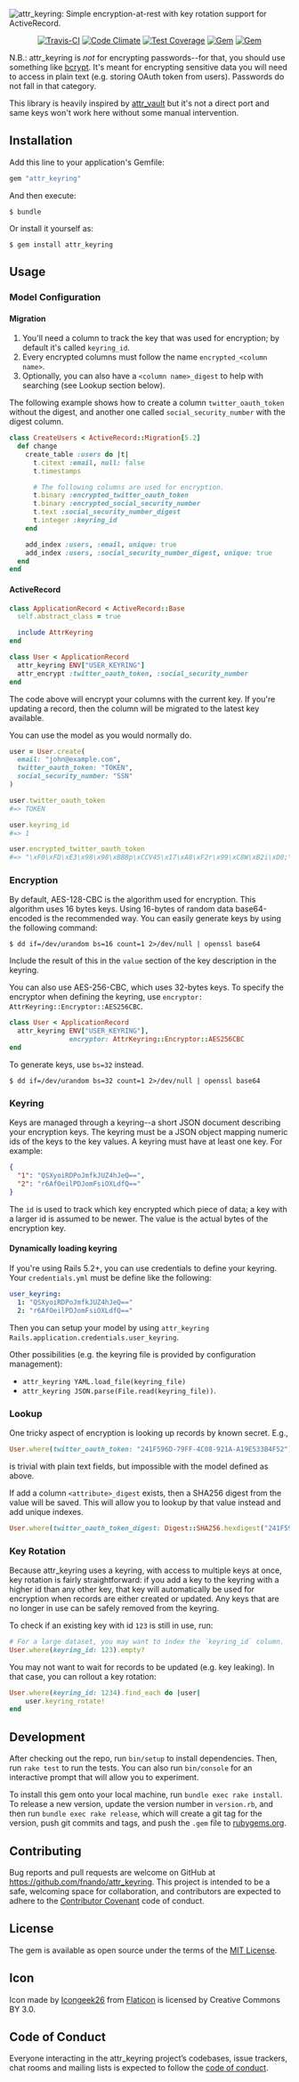 ![attr_keyring: Simple encryption-at-rest with key rotation support for ActiveRecord.](https://raw.githubusercontent.com/fnando/attr_keyring/master/attr_keyring.png)

<p align="center">
  <a href="https://travis-ci.org/fnando/attr_keyring"><img src="https://travis-ci.org/fnando/attr_keyring.svg" alt="Travis-CI"></a>
  <a href="https://codeclimate.com/github/fnando/attr_keyring"><img src="https://codeclimate.com/github/fnando/attr_keyring/badges/gpa.svg" alt="Code Climate"></a>
  <a href="https://codeclimate.com/github/fnando/attr_keyring/coverage"><img src="https://codeclimate.com/github/fnando/attr_keyring/badges/coverage.svg" alt="Test Coverage"></a>
  <a href="https://rubygems.org/gems/attr_keyring"><img src="https://img.shields.io/gem/v/attr_keyring.svg" alt="Gem"></a>
  <a href="https://rubygems.org/gems/attr_keyring"><img src="https://img.shields.io/gem/dt/attr_keyring.svg" alt="Gem"></a>
</p>

N.B.: attr_keyring is *not* for encrypting passwords--for that, you should use something like [bcrypt](https://github.com/codahale/bcrypt-ruby). It's meant for encrypting sensitive data you will need to access in plain text (e.g. storing OAuth token from users). Passwords do not fall in that category.

This library is heavily inspired by [attr_vault](https://github.com/uhoh-itsmaciek/attr_vault) but it's not a direct port and same keys won't work here without some manual intervention.

## Installation

Add this line to your application's Gemfile:

```ruby
gem "attr_keyring"
```

And then execute:

    $ bundle

Or install it yourself as:

    $ gem install attr_keyring

## Usage

### Model Configuration

#### Migration

1. You'll need a column to track the key that was used for encryption; by default it's called `keyring_id`.
2. Every encrypted columns must follow the name `encrypted_<column name>`.
3. Optionally, you can also have a `<column name>_digest` to help with searching (see Lookup section below).

The following example shows how to create a column `twitter_oauth_token` without the digest, and another one called `social_security_number` with the digest column.

```ruby
class CreateUsers < ActiveRecord::Migration[5.2]
  def change
    create_table :users do |t|
      t.citext :email, null: false
      t.timestamps

      # The following columns are used for encryption.
      t.binary :encrypted_twitter_oauth_token
      t.binary :encrypted_social_security_number
      t.text :social_security_number_digest
      t.integer :keyring_id
    end

    add_index :users, :email, unique: true
    add_index :users, :social_security_number_digest, unique: true
  end
end
```

#### ActiveRecord

```ruby
class ApplicationRecord < ActiveRecord::Base
  self.abstract_class = true

  include AttrKeyring
end

class User < ApplicationRecord
  attr_keyring ENV["USER_KEYRING"]
  attr_encrypt :twitter_oauth_token, :social_security_number
end
```

The code above will encrypt your columns with the current key. If you're updating a record, then the column will be migrated to the latest key available.

You can use the model as you would normally do.

```ruby
user = User.create(
  email: "john@example.com",
  twitter_oauth_token: "TOKEN",
  social_security_number: "SSN"
)

user.twitter_oauth_token
#=> TOKEN

user.keyring_id
#=> 1

user.encrypted_twitter_oauth_token
#=> "\xF0\xFD\xE3\x98\x98\xBBBp\xCCV45\x17\xA8\xF2r\x99\xC8W\xB2i\xD0;\xC2>7[\xF0R\xAC\x00s\x8F\x82QW{\x0F\x01\x88\x86\x03w\x0E\xCBJ\xC6q"
```

### Encryption

By default, AES-128-CBC is the algorithm used for encryption. This algorithm uses 16 bytes keys. Using 16-bytes of random data base64-encoded is the recommended way. You can easily generate keys by using the following command:

```console
$ dd if=/dev/urandom bs=16 count=1 2>/dev/null | openssl base64
```

Include the result of this in the `value` section of the key description in the keyring.

You can also use AES-256-CBC, which uses 32-bytes keys. To specify the encryptor when defining the keyring, use `encryptor: AttrKeyring::Encryptor::AES256CBC`.

```ruby
class User < ApplicationRecord
  attr_keyring ENV["USER_KEYRING"],
               encryptor: AttrKeyring::Encryptor::AES256CBC
end
```

To generate keys, use `bs=32` instead.

```console
$ dd if=/dev/urandom bs=32 count=1 2>/dev/null | openssl base64
```

### Keyring

Keys are managed through a keyring--a short JSON document describing your encryption keys. The keyring must be a JSON object mapping numeric ids of the keys to the key values. A keyring must have at least one key. For example:

```json
{
  "1": "QSXyoiRDPoJmfkJUZ4hJeQ==",
  "2": "r6AfOeilPDJomFsiOXLdfQ=="
}
```

The `id` is used to track which key encrypted which piece of data; a key with a larger id is assumed to be newer. The value is the actual bytes of the encryption key.

#### Dynamically loading keyring

If you're using Rails 5.2+, you can use credentials to define your keyring. Your `credentials.yml` must be define like the following:

```yaml
user_keyring:
  1: "QSXyoiRDPoJmfkJUZ4hJeQ=="
  2: "r6AfOeilPDJomFsiOXLdfQ=="
```

Then you can setup your model by using `attr_keyring Rails.application.credentials.user_keyring`.

Other possibilities (e.g. the keyring file is provided by configuration management):

- `attr_keyring YAML.load_file(keyring_file)`
- `attr_keyring JSON.parse(File.read(keyring_file))`.

### Lookup

One tricky aspect of encryption is looking up records by known secret. E.g.,

```ruby
User.where(twitter_oauth_token: "241F596D-79FF-4C08-921A-A19E533B4F52")
```

is trivial with plain text fields, but impossible with the model defined as above.

If add a column `<attribute>_digest` exists, then a SHA256 digest from the value will be saved. This will allow you to lookup by that value instead and add unique indexes.

```ruby
User.where(twitter_oauth_token_digest: Digest::SHA256.hexdigest("241F596D-79FF-4C08-921A-A19E533B4F52"))
```

### Key Rotation

Because attr_keyring uses a keyring, with access to multiple keys at once, key rotation is fairly straightforward: if you add a key to the keyring with a higher id than any other key, that key will automatically be used for encryption when records are either created or updated. Any keys that are no longer in use can be safely removed from the keyring.

To check if an existing key with id `123` is still in use, run:

```ruby
# For a large dataset, you may want to index the `keyring_id` column.
User.where(keyring_id: 123).empty?
```

You may not want to wait for records to be updated (e.g. key leaking). In that case, you can rollout a key rotation:

```ruby
User.where(keyring_id: 1234).find_each do |user|
    user.keyring_rotate!
end
```

## Development

After checking out the repo, run `bin/setup` to install dependencies. Then, run `rake test` to run the tests. You can also run `bin/console` for an interactive prompt that will allow you to experiment.

To install this gem onto your local machine, run `bundle exec rake install`. To release a new version, update the version number in `version.rb`, and then run `bundle exec rake release`, which will create a git tag for the version, push git commits and tags, and push the `.gem` file to [rubygems.org](https://rubygems.org).

## Contributing

Bug reports and pull requests are welcome on GitHub at https://github.com/fnando/attr_keyring. This project is intended to be a safe, welcoming space for collaboration, and contributors are expected to adhere to the [Contributor Covenant](http://contributor-covenant.org) code of conduct.

## License

The gem is available as open source under the terms of the [MIT License](https://opensource.org/licenses/MIT).

## Icon

Icon made by [Icongeek26](https://www.flaticon.com/authors/icongeek26) from [Flaticon](https://www.flaticon.com/) is licensed by Creative Commons BY 3.0.

## Code of Conduct

Everyone interacting in the attr_keyring project’s codebases, issue trackers, chat rooms and mailing lists is expected to follow the [code of conduct](https://github.com/fnando/attr_keyring/blob/master/CODE_OF_CONDUCT.md).
